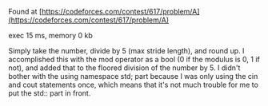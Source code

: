 Found at [https://codeforces.com/contest/617/problem/A](https://codeforces.com/contest/617/problem/A)

exec 15 ms, memory 0 kb

Simply take the number, divide by 5 (max stride length), and round up. I accomplished this with the mod operator as a bool (0 if the modulus is 0, 1 if not), and added that to the floored division of the number by 5. I didn't bother with the using namespace std; part because I was only using the cin and cout statements once, which means that it's not much trouble for me to put the std:: part in front.
